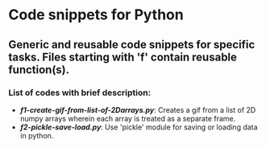 # Code snippets for Python
## Generic and reusable code snippets for specific tasks. Files starting with 'f' contain reusable function(s).
### List of codes with brief description:
- ***f1-create-gif-from-list-of-2Darrays.py***: Creates a gif from a list of 2D numpy arrays wherein each array is treated as a separate frame.
- ***f2-pickle-save-load.py***: Use 'pickle' module for saving or loading data in python.
